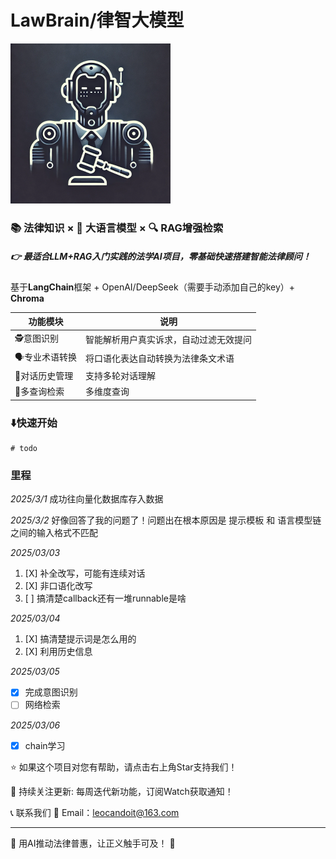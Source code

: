 # LawBrain/律智大模型

<img src="images/README/1741274436427.png" alt="1741274436427" style="zoom: 25%;" />



### 📚 法律知识 × 🧠 大语言模型 × 🔍 RAG增强检索

##### 👉 最适合LLM+RAG入门实践的法学AI项目，零基础快速搭建智能法律顾问！

基于**LangChain**框架 + OpenAI/DeepSeek（需要手动添加自己的key）+ **Chroma**

| 功能模块      | 说明                                   |
| ------------- | -------------------------------------- |
| 🕵️意图识别     | 智能解析用户真实诉求，自动过滤无效提问 |
| 🗣️专业术语转换 | 将口语化表达自动转换为法律条文术语     |
| 📜对话历史管理 | 支持多轮对话理解                       |
| 🔎多查询检索   | 多维度查询                             |



### ⬇️快速开始

```
# todo
```





### 里程

*2025/3/1*
成功往向量化数据库存入数据

*2025/3/2*
好像回答了我的问题了！问题出在根本原因是 提示模板 和 语言模型链 之间的输入格式不匹配

*2025/03/03*

1. [X]  补全改写，可能有连续对话
2. [X]  非口语化改写
3. [ ]  搞清楚callback还有一堆runnable是啥

*2025/03/04*

1. [X]  搞清楚提示词是怎么用的
2. [X]  利用历史信息

*2025/03/05*

* [X]  完成意图识别
* [ ]  网络检索

*2025/03/06*

* [X]  chain学习



⭐ 如果这个项目对您有帮助，请点击右上角Star支持我们！

🔭 持续关注更新: 每周迭代新功能，订阅Watch获取通知！

📞 联系我们 📧 Email：leocandoit@163.com



------

🎉 用AI推动法律普惠，让正义触手可及！ 🎉
